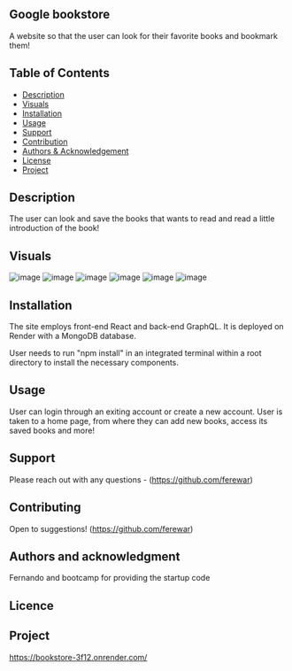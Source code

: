 ## Google bookstore
A website so that the user can look for their favorite books and bookmark them! 

## Table of Contents
  - [Description](#project-description)
  - [Visuals](#visuals)
  - [Installation](#installation)
  - [Usage](#usage)
  - [Support](#support)
  - [Contribution](#contribution)
  - [Authors & Acknowledgement](#authors-and-acknowledgment)
  - [License](#license)
  - [Project](#project-status)


## Description
The user can look and save the books that wants to read and read a little introduction of the book!

## Visuals
![image](https://github.com/ferewar/bookstore/assets/73423237/63bf00ea-37ba-4791-b581-aaf59b379074)
![image](https://github.com/ferewar/bookstore/assets/73423237/d0058fc4-8ee3-4ae7-ae5e-9a92b3ddfcda)
![image](https://github.com/ferewar/bookstore/assets/73423237/8a2f18ed-54a7-44cb-8a4b-46b4f113aac7)
![image](https://github.com/ferewar/bookstore/assets/73423237/9a6ac400-3cd2-4fcf-a1f6-faa711fac596)
![image](https://github.com/ferewar/bookstore/assets/73423237/2eb4b9fc-8aee-4f1c-80e8-dce362ae74cb)
![image](https://github.com/ferewar/bookstore/assets/73423237/e245c195-cf59-4efe-b982-e61943c86424)






## Installation
The site employs front-end React and back-end GraphQL.  It is deployed on Render with a MongoDB database. 


User needs to run "npm install" in an integrated terminal within a root directory to install the necessary components.  

## Usage
User can login through an exiting account or create a new account.  User is taken to a home page, from where they can add new books, access its saved books and more!

## Support
Please reach out with any questions - 
(https://github.com/ferewar)


## Contributing
Open to suggestions!
(https://github.com/ferewar)

## Authors and acknowledgment
Fernando and bootcamp for providing the startup code


## Licence



## Project
https://bookstore-3f12.onrender.com/
